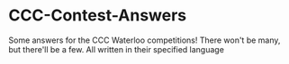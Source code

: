 # CCC-Contest-Answers
Some answers for the CCC Waterloo competitions! There won't be many, but there'll be a few.
All written in their specified language
